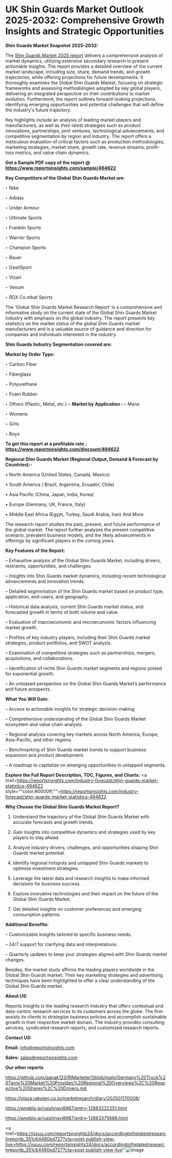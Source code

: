 # UK Shin Guards Market Outlook 2025-2032: Comprehensive Growth Insights and Strategic Opportunities

<strong>Shin Guards Market Snapshot 2025-2032:</strong>

The <a href=https://www.reportsinsights.com/sample/494622>Shin Guards Market 2025 report</a> delivers a comprehensive analysis of market dynamics, utilizing extensive secondary research to present actionable insights. The report provides a detailed overview of the current market landscape, including size, share, demand trends, and growth trajectories, while offering projections for future developments. It thoroughly examines the Global Shin Guards Market, focusing on strategic frameworks and assessing methodologies adopted by key global players, delivering an integrated perspective on their contributions to market evolution. Furthermore, the report outlines forward-looking projections, identifying emerging opportunities and potential challenges that will define the industry's future trajectory.

Key highlights include an analysis of leading market players and manufacturers, as well as their latest strategies such as product innovations, partnerships, joint ventures, technological advancements, and competitive segmentation by region and industry. The report offers a meticulous evaluation of critical factors such as production methodologies, marketing strategies, market share, growth rate, revenue streams, profit-loss metrics, and value chain dynamics.

<strong>Get a Sample PDF copy of the report @ <a href=https://www.reportsinsights.com/sample/494622 style=color:#0000ff;>https://www.reportsinsights.com/sample/494622</a></strong>

<strong>Key Competitors of the Global Shin Guards Market are:</strong>

‣ Nike

‣ Adidas

‣ Under Armour

‣ Ultimate Sports

‣ Franklin Sports

‣ Warrior Sports

‣ Champion Sports

‣ Bauer

‣ DashSport

‣ Vizari

‣ Venum

‣ RDX
 Co.mbat Sports

The ‘Global Shin Guards Market Research Report’ is a comprehensive and informative study on the current state of the Global Shin Guards Market industry with emphasis on the global industry. The report presents key statistics on the market status of the global Shin Guards market manufacturers and is a valuable source of guidance and direction for companies and individuals interested in the industry.

<strong>Shin Guards Industry Segmentation covered are:</strong>

<strong>Market by Order Type: </strong>

‣ Carbon Fiber

‣ Fiberglass

‣ Polyurethane

‣ Foam Rubber

‣ Others (Plastic, Metal, etc.)
‣ 
<strong>Market by Application :</strong>
‣ Mens

‣ Womens

‣ Girls

‣ Boys

<strong>To get this report at a profitable rate.: <a href=https://www.reportsinsights.com/discount/494622 style=color:#0000ff;>https://www.reportsinsights.com/discount/494622</a></strong>

<strong>Regional Shin Guards Market (Regional Output, Demand &amp; Forecast by Countries):-</strong>

• North America (United States, Canada, Mexico)

• South America ( Brazil, Argentina, Ecuador, Chile)

• Asia Pacific (China, Japan, India, Korea)

• Europe (Germany, UK, France, Italy)

• Middle East Africa (Egypt, Turkey, Saudi Arabia, Iran) And More.

The research report studies the past, present, and future performance of the global market. The report further analyzes the present competitive scenario, prevalent business models, and the likely advancements in offerings by significant players in the coming years.

<strong>Key Features of the Report:</strong>

– Exhaustive analysis of the Global Shin Guards Market, including drivers, restraints, opportunities, and challenges.

– Insights into Shin Guards market dynamics, including recent technological advancements and innovation trends.

– Detailed segmentation of the Shin Guards market based on product type, application, end-users, and geography.

– Historical data analysis, current Shin Guards market status, and forecasted growth in terms of both volume and value.

– Evaluation of macroeconomic and microeconomic factors influencing market growth.

– Profiles of key industry players, including their Shin Guards market strategies, product portfolios, and SWOT analysis.

– Examination of competitive strategies such as partnerships, mergers, acquisitions, and collaborations.

– Identification of niche Shin Guards market segments and regions poised for exponential growth.

– An unbiased perspective on the Global Shin Guards Market’s performance and future prospects.

<strong>What You Will Gain:</strong>

– Access to actionable insights for strategic decision-making.

– Comprehensive understanding of the Global Shin Guards Market ecosystem and value chain analysis.

– Regional analysis covering key markets across North America, Europe, Asia-Pacific, and other regions.

– Benchmarking of Shin Guards market trends to support business expansion and product development.

– A roadmap to capitalize on emerging opportunities in untapped segments.

<strong>Explore the Full Report Description, TOC, Figures, and Charts:</strong>
<a href=https://reportsinsights.com/industry-forecast/shin-guards-market-statistics-494622 style=""color:#0000ff;"">https://reportsinsights.com/industry-forecast/shin-guards-market-statistics-494622</a>

<strong>Why Choose the Global Shin Guards Market Report?</strong>

1. Understand the trajectory of the Global Shin Guards Market with accurate forecasts and growth trends.

2. Gain insights into competitive dynamics and strategies used by key players to stay ahead.

3. Analyze industry drivers, challenges, and opportunities shaping Shin Guards market potential.

4. Identify regional hotspots and untapped Shin Guards markets to optimize investment strategies.

5. Leverage the latest data and research insights to make informed decisions for business success.

6. Explore innovative technologies and their impact on the future of the Global Shin Guards Market.

7. Get detailed insights on customer preferences and emerging consumption patterns.

<strong>Additional Benefits:</strong>

– Customizable insights tailored to specific business needs.

– 24/7 support for clarifying data and interpretations.

– Quarterly updates to keep your strategies aligned with Shin Guards market changes.

Besides, the market study affirms the leading players worldwide in the Global Shin Guards market. Their key marketing strategies and advertising techniques have been highlighted to offer a clear understanding of the Global Shin Guards market.

<strong><strong>About US</strong>:</strong>

Reports Insights is the leading research industry that offers contextual and data-centric research services to its customers across the globe. The firm assists its clients to strategize business policies and accomplish sustainable growth in their respective market domain. The industry provides consulting services, syndicated research reports, and customized research reports.

<strong>Contact US:</strong>

<p class=><b>Email:</b> <a href=mailto:info@reportsinsights.com>info@reportsinsights.com</a></p>
<p class=><b>Sales:</b> <a href=mailto:sales@reportsinsights.com>sales@reportsinsights.com</a></p>

<strong>Our other reports</strong>

<a href=https://github.com/aanak123/RIMarketer1/blob/main/Germany%20Truck%20Tarps%20Market%20Provides%20Regional%20Overviews%2C%20Respective%20Shares%2C%20Drivers.md>https://github.com/aanak123/RIMarketer1/blob/main/Germany%20Truck%20Tarps%20Market%20Provides%20Regional%20Overviews%2C%20Respective%20Shares%2C%20Drivers.md</a>

<a href=https://plaza.rakuten.co.jp/marketresarch/diary/202501170008/>https://plaza.rakuten.co.jp/marketresarch/diary/202501170008/</a>

<a href=https://ameblo.jp/vaishnavi8987/entry-12883222251.html>https://ameblo.jp/vaishnavi8987/entry-12883222251.html</a>

<a href=https://ameblo.jp/vaishnavi8987/entry-12883375686.html>https://ameblo.jp/vaishnavi8987/entry-12883375686.html</a>

<a href=https://issuu.com/reportsinsights24/docs/accordingtothelatestresearchreportb_351c64490ed727?cta=post-publish-view-live>https://issuu.com/reportsinsights24/docs/accordingtothelatestresearchreportb_351c64490ed727?cta=post-publish-view-live</a>"
![image](https://github.com/user-attachments/assets/83688b68-86b5-421e-8cac-4d1f7c3ebe70)
